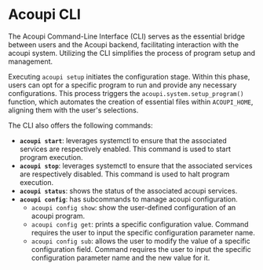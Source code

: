 # Acoupi CLI

The Acoupi Command-Line Interface (CLI) serves as the essential bridge between
users and the Acoupi backend, facilitating interaction with the acoupi system.
Utilizing the CLI simplifies the process of program setup and management.

Executing `acoupi setup` initiates the configuration stage. Within this phase,
users can opt for a specific program to run and provide any necessary
configurations. This process triggers the `acoupi.system.setup_program()`
function, which automates the creation of essential files within `ACOUPI_HOME`,
aligning them with the user's selections.

The CLI also offers the following commands:

- **`acoupi start`**: leverages systemctl to ensure that the associated services
  are respectively enabled. This command is used to start program execution.
- **`acoupi stop`**: leverages systemctl to ensure that the associated services
  are respectively disabled. This command is used to halt program execution.
- **`acoupi status`**: shows the status of the associated acoupi services.
- **`acoupi config`**: has subcommands to manage acoupi configuration.
  - `acoupi config show`: show the user-defined configuration of an acoupi
    program.
  - `acoupi config get`: prints a specific configuration value. Command requires
    the user to input the specific configuration parameter name.
  - `acoupi config sub`: allows the user to modify the value of a specific
    configuration field. Command requires the user to input the specific
    configuration parameter name and the new value for it.
